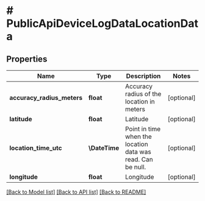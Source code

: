 # # PublicApiDeviceLogDataLocationData

## Properties

Name | Type | Description | Notes
------------ | ------------- | ------------- | -------------
**accuracy_radius_meters** | **float** | Accuracy radius of the location in meters | [optional]
**latitude** | **float** | Latitude | [optional]
**location_time_utc** | **\DateTime** | Point in time when the location data was read. Can be null. | [optional]
**longitude** | **float** | Longitude | [optional]

[[Back to Model list]](../../README.md#models) [[Back to API list]](../../README.md#endpoints) [[Back to README]](../../README.md)
